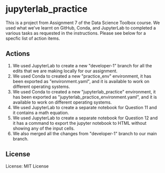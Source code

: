 # jupyterlab_practice

This is a project from Assignment 7 of the Data Science Toolbox course. We used what we've learnt on GitHub, Conda, and JupyterLab to completed a various tasks as requested in the instructions. Please see below for a specfic list of action items.

## Actions
1. We used JupyterLab to create a new "developer-1" branch for all the edits that we are making locally for our assignment.
2. We used Conda to created a new "practice_env" environment, it has been exported as "environment.yaml", and it is available to work on different operating systems.
3. We used Conda to created a new "jupyterlab_practice" environment, it has been exported as "jupyterlab_practice_environment.yaml", and it is available to work on different operating systems.
4. We used JupyterLab to create a separate notebook for Question 11 and it contains a math equation.
5. We used JupyterLab to create a separate notebook for Question 12 and it has a command to export the jupyter notebook to HTML without showing any of the input cells.
6. We also merged all the changes from "developer-1" branch to our main branch.

## License
License: MIT License
